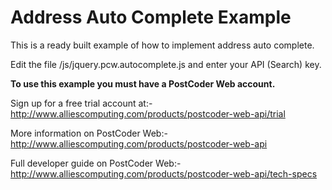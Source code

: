 Address Auto Complete Example
=============================

This is a ready built example of how to implement address auto complete.

Edit the file /js/jquery.pcw.autocomplete.js and enter your API (Search) key.

**To use this example you must have a PostCoder Web account.**

Sign up for a free trial account at:-
http://www.alliescomputing.com/products/postcoder-web-api/trial


More information on PostCoder Web:-
http://www.alliescomputing.com/products/postcoder-web-api

Full developer guide on PostCoder Web:-
http://www.alliescomputing.com/products/postcoder-web-api/tech-specs